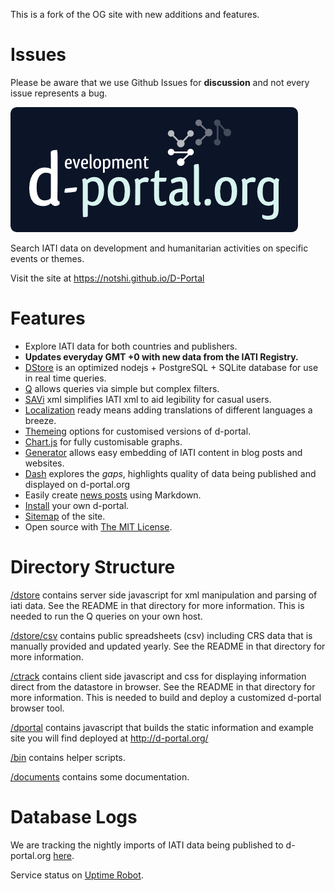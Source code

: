 This is a fork of the OG site with new additions and features.


Issues
===================
Please be aware that we use Github Issues for **discussion** and not every issue represents a bug.


![d-portal logo](https://raw.githubusercontent.com/notshi/D-Portal/master/ctrack/art/dp_git_logo.460.png)
 
Search IATI data on development and humanitarian activities on specific events or themes.

Visit the site at https://notshi.github.io/D-Portal


Features
===================

- Explore IATI data for both countries and publishers.
- **Updates everyday GMT +0 with new data from the IATI Registry.**
- [DStore](https://github.com/notshi/D-Portal/tree/master/dstore) is an
 optimized nodejs + PostgreSQL + SQLite database for use in real time queries.
- [Q](https://github.com/notshi/D-Portal/blob/master/documents/dstore_q.md) allows queries via simple but complex filters.
- [SAVi](https://github.com/notshi/D-Portal/blob/master/documents/savi.md) xml simplifies IATI xml to aid legibility for casual users.
- [Localization](https://github.com/notshi/D-Portal/blob/master/documents/translations.md) ready means adding translations of different languages a breeze.
- [Themeing](https://github.com/notshi/D-Portal/blob/master/documents/customisation.md) options for customised versions of d-portal.
- [Chart.js](https://github.com/notshi/D-Portal/blob/master/documents/customisation.md#chartjs) for fully customisable graphs.
- [Generator](https://github.com/notshi/D-Portal/blob/master/documents/ctrack_generator.md) allows easy embedding of IATI content in blog posts and websites.
- [Dash](https://github.com/notshi/D-Portal/blob/master/documents/dash.md) explores the *gaps*, highlights quality of data being published and displayed on d-portal.org
- Easily create [news posts](https://github.com/notshi/D-Portal/blob/master/documents/dstore_blog.md) using Markdown.
- [Install](https://github.com/notshi/D-Portal/blob/master/documents/ctrack_localtest.md) your own d-portal.
- [Sitemap](https://github.com/notshi/D-Portal/blob/master/documents/sitemap.md) of the site.
- Open source with [The MIT License](http://opensource.org/licenses/MIT).


Directory Structure
===================

[/dstore](https://github.com/notshi/D-Portal/tree/master/dstore) contains server side javascript for xml manipulation and 
parsing of iati data.  See the README in that directory for more information. This is needed to run the Q queries on your own host.

[/dstore/csv](https://github.com/notshi/D-Portal/tree/master/dstore/csv) contains public spreadsheets (csv) including CRS data that is manually provided and updated yearly. See the README in that directory for more information.

[/ctrack](https://github.com/notshi/D-Portal/tree/master/ctrack) contains client side javascript and css for displaying information direct from the datastore in browser. See the README in that directory for more information. This is needed to build and deploy a customized d-portal browser tool.

[/dportal](https://github.com/notshi/D-Portal/tree/master/dportal) contains javascript that builds the static information and 
example site you will find deployed at http://d-portal.org/ 

[/bin](https://github.com/notshi/D-Portal/tree/master/bin) contains helper scripts.

[/documents](https://github.com/notshi/D-Portal/tree/master/documents) contains some documentation.



Database Logs
===================

We are tracking the nightly imports of IATI data being published to d-portal.org [here](https://github.com/xriss/D-Portal-Logs).

Service status on [Uptime Robot](https://stats.uptimerobot.com/8MWyWsgj7).

